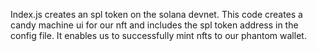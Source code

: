 Index.js creates an spl token on the solana devnet. 
This code creates a candy machine ui for our nft and includes the spl token address in the config file. It enables us to successfully mint nfts to our phantom wallet.

